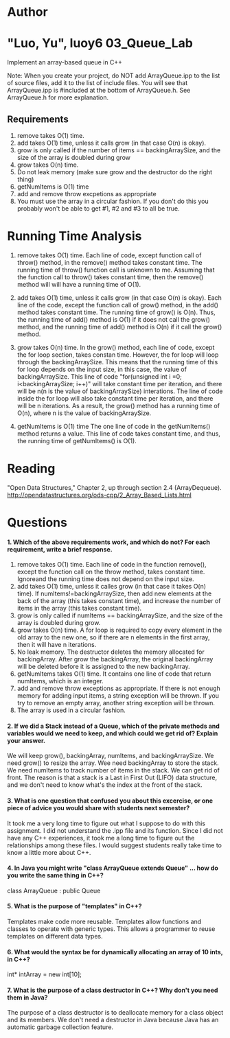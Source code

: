 Author
==========
"Luo, Yu", luoy6
03_Queue_Lab
============

Implement an array-based queue in C++

Note: When you create your project, do NOT add ArrayQueue.ipp to the list of source files, add it to the list of include files. You will see that ArrayQueue.ipp is #included at the bottom of ArrayQueue.h. See ArrayQueue.h for more explanation.

Requirements
------------

1. remove takes O(1) time. 
2. add takes O(1) time, unless it calls grow (in that case O(n) is okay). 
3. grow is only called if the number of items == backingArraySize, and the size of the array is doubled during grow
4. grow takes O(n) time. 
5. Do not leak memory (make sure grow and the destructor do the right thing)
6. getNumItems is O(1) time
7. add and remove throw excpetions as appropriate
8. You must use the array in a circular fashion. If you don't do this you probably won't be able to get #1, #2 and #3 to all be true.

Running Time Analysis
=======================
1. remove takes O(1) time. 
Each line of code, except function call of throw() method, in the remove() method takes constant time. The running time of throw() function call is unknown to me. Assuming that the function call to throw() takes constant time, then the remove() method will will have a running time of O(1). 

2. add takes O(1) time, unless it calls grow (in that case O(n) is okay). 
Each line of the code, except the function call of grow() method, in the add() method takes constant time. The running time of grow() is O(n). Thus, the running time of add() method is O(1) if it does not call the grow() method, and the running time of add() method is O(n) if it call the grow() method.  

4. grow takes O(n) time. 
In the grow() method, each line of code, except the for loop section, takes constan time. However, the for loop will loop through the backingArraySize. This means that the running time of this for loop depends on the input size, in this case, the value of backingArraySize. This line of code "for(unsigned int i =0; i<backingArraySize; i++)" will take constant time per iteration, and there will be n(n is the value of backingArraySize) interations. The line of code inside the for loop will also take constant time per iteration, and there will be n iterations. As a result, the grow() method has a running time of O(n), where n is the value of backingArraySize. 

6. getNumItems is O(1) time
The one line of code in the getNumItems() method returns a value. This line of code takes constant time, and thus, the running time of getNumItems() is O(1). 


Reading
=======
"Open Data Structures," Chapter 2, up through section 2.4 (ArrayDequeue). http://opendatastructures.org/ods-cpp/2_Array_Based_Lists.html

Questions
=========

#### 1. Which of the above requirements work, and which do not? For each requirement, write a brief response.

1. remove takes O(1) time. Each line of code in the function remove(), except the function call on the throw method, takes constant time. Ignoreand the running time does not depend on the input size.
2. add takes O(1) time, unless it calles grow  (in that case it takes O(n) time). If numItems!=backingArraySize, then add new elements at the back of the array (this takes constant time), and increase the number of items in the array (this takes constant time). 
3. grow is only called if numItems == backingArraySize, and the size of the array is doubled during grow. 
4. grow takes O(n) time. A for loop is required to copy every element in the old array to the new one, so if there are n elements in the first array, then it will have n iterations. 
5. No leak memory. The destructor deletes the memory allocated for backingArray. After grow the backingArray, the original backingArray will be deleted before it is assigned to the new backingArray. 
6. getNumItems takes O(1) time. It contains one line of code that return numItems, which is an integer.
7. add and remove throw exceptions as appropriate. If there is not enough memory for adding input items, a string exception will be thrown. If you try to remove an empty array, another string exception will be thrown.
8. The array is used in a circular fashion. 

#### 2. If we did a Stack instead of a Queue, which of the private methods and variables would we need to keep, and which could we get rid of? Explain your answer.

We will keep grow(), backingArray, numItems, and backingArraySize. We need grow() to resize the array. Wee need backingArray to store the stack. We need numItems to track number of items in the stack. We can get rid of front. The reason is that a stack is a Last in First Out (LIFO) data structure, and we don't need to know what's the index at the front of the stack. 

#### 3. What is one question that confused you about this excercise, or one piece of advice you would share with students next semester?

It took me a very long time to figure out what I suppose to do with this assignment. I did not understand the .ipp file and its function. Since I did not have any C++ experiences, it took me a long time to figure out the relationships among these files. I would suggest students really take time to know a little more about C++. 

#### 4. In Java you might write "class ArrayQueue extends Queue" ... how do you write the same thing in C++?

class ArrayQueue : public Queue <T>

#### 5. What is the purpose of "templates" in C++?

Templates make code more reusable. Templates allow functions and classes to operate with generic types. This allows a programmer to reuse templates on different data types. 

#### 6. What would the syntax be for dynamically allocating an array of 10 ints, in C++?


int* intArray = new int[10];

#### 7. What is the purpose of a class destructor in C++? Why don't you need them in Java?

The purpose of a class destructor is to deallocate memory for a class object and its members. We don't need a destructor in Java because Java has an automatic garbage collection feature. 